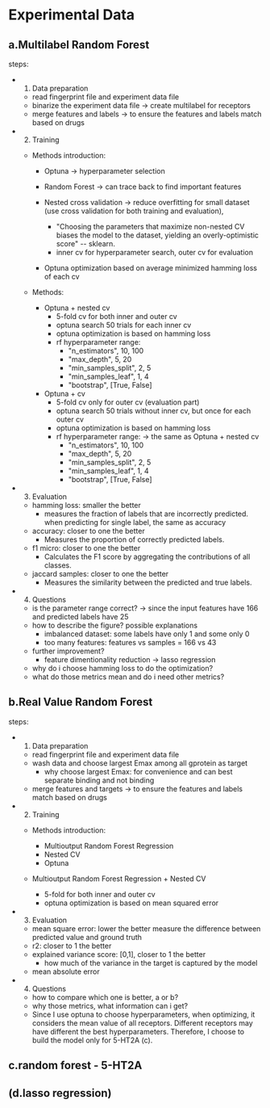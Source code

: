 # Experimental Data 

## a.Multilabel Random Forest
steps:
- 1. Data preparation
    - read fingerprint file and experiment data file
    - binarize the experiment data file -> create multilabel for receptors
    - merge features and labels -> to ensure the features and labels match based on drugs

- 2. Training
    - Methods introduction:
        - Optuna -> hyperparameter selection
        - Random Forest -> can trace back to find important features 
        - Nested cross validation -> reduce overfitting for small dataset (use cross validation for both training and evaluation), 
            - "Choosing the parameters that maximize non-nested CV biases the model to the dataset, yielding an overly-optimistic score" -- sklearn.
            - inner cv for hyperparameter search, outer cv for evaluation

        - Optuna optimization based on average minimized hamming loss of each cv

    - Methods:
        - Optuna + nested cv
            - 5-fold cv for both inner and outer cv
            - optuna search 50 trials for each inner cv
            - optuna optimization is based on hamming loss
            - rf hyperparameter range: 
                - "n_estimators", 10, 100
                - "max_depth", 5, 20
                - "min_samples_split", 2, 5
                - "min_samples_leaf", 1, 4
                - "bootstrap", [True, False]
        - Optuna + cv 
            - 5-fold cv only for outer cv (evaluation part)
            - optuna search 50 trials without inner cv, but once for each outer cv
            - optuna optimization is based on hamming loss
            - rf hyperparameter range: -> the same as Optuna + nested cv
                - "n_estimators", 10, 100
                - "max_depth", 5, 20
                - "min_samples_split", 2, 5
                - "min_samples_leaf", 1, 4
                - "bootstrap", [True, False]

- 3. Evaluation
    - hamming loss: smaller the better
        - measures the fraction of labels that are incorrectly predicted. when predicting for single label, the same as accuracy
    - accuracy: closer to one the better
        - Measures the proportion of correctly predicted labels.
    - f1 micro: closer to one the better
        - Calculates the F1 score by aggregating the contributions of all classes.
    - jaccard samples: closer to one the better
        - Measures the similarity between the predicted and true labels.


- 4. Questions
    - is the parameter range correct? -> since the input features have 166 and predicted labels have 25
    - how to describe the figure? possible explanations
        - imbalanced dataset: some labels have only 1 and some only 0
        - too many features: features vs samples = 166 vs 43
    - further improvement?
        - feature dimentionality reduction -> lasso regression
    - why do i choose hamming loss to do the optimization?
    - what do those metrics mean and do i need other metrics?


## b.Real Value Random Forest
steps:
- 1. Data preparation
    - read fingerprint file and experiment data file
    - wash data and choose largest Emax among all gprotein as target 
        - why choose largest Emax: for convenience and can best separate binding and not binding
    - merge features and targets -> to ensure the features and labels match based on drugs

- 2. Training
    - Methods introduction:
        - Multioutput Random Forest Regression 
        - Nested CV
        - Optuna

    - Multioutput Random Forest Regression  + Nested CV
        - 5-fold for both inner and outer cv
        - optuna optimization is based on mean squared error


- 3. Evaluation
    - mean square error: lower the better
         measure the difference between predicted value and ground truth
    - r2: closer to 1 the better
    - explained variance score: [0,1], closer to 1 the better
        - how much of the variance in the target is captured by the model
    - mean absolute error

- 4. Questions
    - how to compare which one is better, a or b?
    - why those metrics, what information can i get?
    - Since I use optuna to choose hyperparameters, when optimizing, it considers the mean value of all receptors. Different receptors may have different the best hyperparameters. Therefore, I choose to build the model only for 5-HT2A (c). 

## c.random forest - 5-HT2A


## (d.lasso regression)


